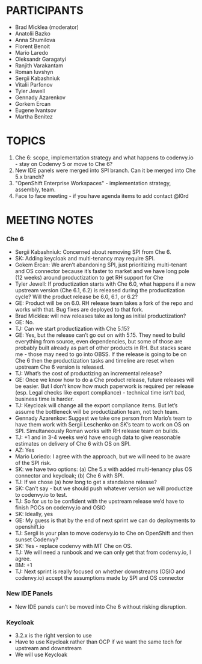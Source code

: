 # PARTICIPANTS

* Brad Micklea (moderator)
* Anatolii Bazko
* Anna Shumilova
* Florent Benoit
* Mario Laredo
* Oleksandr Garagatyi
* Ranjith Varakantam
* Roman Iuvshyn
* Sergii Kabashniuk
* Vitalii Parfonov
* Tyler Jewell
* Gennady Azarenkov
* Gorkem Ercan
* Eugene Ivantsov
* Martha Benitez

# TOPICS

1. Che 6: scope, implementation strategy and what happens to codenvy.io - stay on Codenvy 5 or move to Che 6?
1. New IDE panels were merged into SPI branch. Can it be merged into Che 5.x branch?
1. "OpenShift Enterprise Workspaces" - implementation strategy, assembly, team.
1. Face to face meeting - if you have agenda items to add contact @l0rd

# MEETING NOTES

### Che 6
* Sergii Kabashniuk: Concerned about removing SPI from Che 6. 
* SK: Adding keycloak and multi-tenancy may require SPI.
* Gokem Ercan: We aren’t abandoning SPI, just prioritizing multi-tenant and OS connector because it’s faster to market and we have long pole (12 weeks) around productization to get RH support for Che
* Tyler Jewell: If productization starts with Che 6.0, what happens if a new upstream version (Che 6.1, 6.2) is released during the productization cycle? Will the product release be 6.0, 6.1, or 6.2?
* GE: Product will be on 6.0. RH release team takes a fork of the repo and works with that. Bug fixes are deployed to that fork.
* Brad Micklea: will new releases take as long as initial productization?
* GE: No.
* TJ: Can we start productization with Che 5.15?
* GE: Yes, but the release can’t go out on with 5.15. They need to build everything from source, even dependencies, but some of those are probably built already as part of other products in RH. But stacks scare me - those may need to go into OBSS. If the release is going to be on Che 6 then the productization tasks and timeline are reset when upstream Che 6 version is released.
* TJ: What’s the cost of productizing an incremental release?
* GE: Once we know how to do a Che product release, future releases will be easier. But I don’t know how much paperwork is required per release (esp. Legal checks like export compliance) - technical time isn’t bad, business time is harder.
* TJ: Keycloak will change all the export compliance items. But let’s assume the bottleneck will be productization team, not tech team.
* Gennady Azarenkov: Suggest we take one person from Mario’s team to have them work with Sergii Leschenko on SK’s team to work on OS on SPI. Simultaneously Roman works with RH release team on builds.
* TJ: +1 and in 3-4 weeks we’d have enough data to give reasonable estimates on delivery of Che 6 with OS on SPI.
* AZ: Yes
* Mario Loriedo: I agree with the approach, but we will need to be aware of the SPI risk.
* SK: we have two options: (a) Che 5.x with added multi-tenancy plus OS connector and keycloak; (b) Che 6 with SPI.
* TJ: If we chose (a) how long to get a standalone release?
* SK: Can’t say - but we should push whatever version we will productize to codenvy.io to test.
* TJ: So for us to be confident with the upstream release we’d have to finish POCs on codenvy.io and OSIO
* SK: Ideally, yes
* GE: My guess is that by the end of next sprint we can do deployments to openshift.io
* TJ: Sergii is your plan to move codenvy.io to Che on OpenShift and then sunset Codenvy?
* SK: Yes - replace codenvy with MT Che on OS.
* TJ: We will need a runbook and we can only get that from codenvy.io, I agree.
* BM: +1
* TJ: Next sprint is really focused on whether downstreams (OSIO and codenvy.io) accept the assumptions made by SPI and OS connector

### New IDE Panels 
* New IDE panels can’t be moved into Che 6 without risking disruption.

### Keycloak
* 3.2.x is the right version to use
* Have to use Keycloak rather than OCP if we want the same tech for upstream and downstream
* We will use Keycloak


